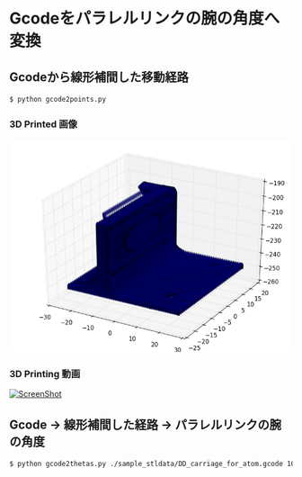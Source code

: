 # Gcodeをパラレルリンクの腕の角度へ変換


## Gcodeから線形補間した移動経路

```bash
$ python gcode2points.py
```

### 3D Printed 画像

![3dprinted](3dprinted.png)


### 3D Printing 動画

[![ScreenShot](https://raw.github.com/GabLeRoux/WebMole/master/ressources/WebMole_Youtube_Video.png)](http://youtu.be/3DQpn81zP6k)


## Gcode → 線形補間した経路 → パラレルリンクの腕の角度

```bash
$ python gcode2thetas.py ./sample_stldata/DD_carriage_for_atom.gcode 100 200 80 10
```
